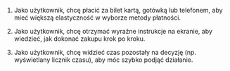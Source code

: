 1. Jako użytkownik, chcę płacić za bilet kartą, gotówką lub telefonem, aby mieć
większą elastyczność w wyborze metody płatności.

3. Jako użytkownik, chcę otrzymać wyraźne instrukcje na ekranie, aby wiedzieć,
jak dokonać zakupu krok po kroku.

5. Jako użytkownik, chcę widzieć czas pozostały na decyzję (np. wyświetlany
licznik czasu), aby móc szybko podjąć działanie.
